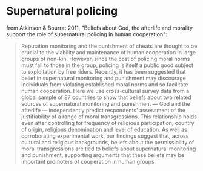 # Supernatural policing

from Atkinson & Bourrat 2011, "Beliefs about God, the afterlife and morality support the role of supernatural policing in human cooperation":

> Reputation monitoring and the punishment of cheats are thought to be crucial to the viability and maintenance of human cooperation in large groups of non-kin. However, since the cost of policing moral norms must fall to those in the group, policing is itself a public good subject to exploitation by free riders. Recently, it has been suggested that belief in supernatural monitoring and punishment may discourage individuals from violating established moral norms and so facilitate human cooperation. Here we use cross-cultural survey data from a global sample of 87 countries to show that beliefs about two related sources of supernatural monitoring and punishment — God and the afterlife — independently predict respondents' assessment of the justifiability of a range of moral transgressions. This relationship holds even after controlling for frequency of religious participation, country of origin, religious denomination and level of education. As well as corroborating experimental work, our findings suggest that, across cultural and religious backgrounds, beliefs about the permissibility of moral transgressions are tied to beliefs about supernatural monitoring and punishment, supporting arguments that these beliefs may be important promoters of cooperation in human groups.